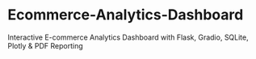 # Ecommerce-Analytics-Dashboard
Interactive E-commerce Analytics Dashboard with Flask, Gradio, SQLite, Plotly &amp; PDF Reporting
